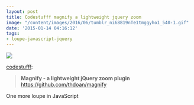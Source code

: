 ```yaml
---
layout: post
title: Codestufff magnify a lightweight jquery zoom
image: "/content/images/2016/06/tumblr_ni68819nTe1tmggyho1_540-1.gif"
date: '2015-01-14 04:16:12'
tags:
- loupe-javascript-jquery
---
```



![](https://vardan-pro.s3.amazonaws.com/2016/Aug/tumblr_ni68819nTe1tmggyho1_540-1470634239895.gif)
<br/><p><a class="tumblr_blog" href="http://codestufff.tumblr.com/post/108076251755/magnify-a-lightweight-jquery-zoom-plugin">codestufff</a>:</p>
<blockquote>
<p><strong>Magnify - a lightweight jQuery zoom plugin</strong><br/><a class="ot-anchor aaTEdf" href="https://github.com/thdoan/magnify" rel="nofollow">https://github.com/thdoan/magnify</a></p>
</blockquote>
<p>One more loupe in JavaScript</p>
